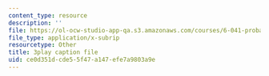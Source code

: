 ```yaml
---
content_type: resource
description: ''
file: https://ol-ocw-studio-app-qa.s3.amazonaws.com/courses/6-041-probabilistic-systems-analysis-and-applied-probability-fall-2010/ce0d351dcde55f47a147efe7a9803a9e_IkbkEtOOC1Y.vtt
file_type: application/x-subrip
resourcetype: Other
title: 3play caption file
uid: ce0d351d-cde5-5f47-a147-efe7a9803a9e
---
```

